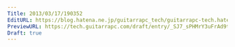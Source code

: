 ```yaml
---
Title: 2013/03/17/190352
EditURL: https://blog.hatena.ne.jp/guitarrapc_tech/guitarrapc-tech.hatenablog.com/atom/entry/6802418398340423893
PreviewURL: https://tech.guitarrapc.com/draft/entry/_SJ7_sPHMrY3uFrAd9tZb639oZA
Draft: true
---
```


